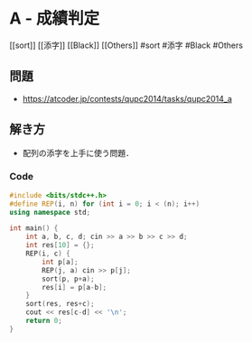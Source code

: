 # A - 成績判定
[[sort]] [[添字]] [[Black]] [[Others]]
#sort #添字 #Black #Others 

## 問題
- https://atcoder.jp/contests/qupc2014/tasks/qupc2014_a

## 解き方
- 配列の添字を上手に使う問題．

### Code
```c++
#include <bits/stdc++.h>
#define REP(i, n) for (int i = 0; i < (n); i++)
using namespace std;

int main() {
	int a, b, c, d; cin >> a >> b >> c >> d;
	int res[10] = {};
	REP(i, c) {
		int p[a];
		REP(j, a) cin >> p[j];
		sort(p, p+a);
		res[i] = p[a-b];
	}
	sort(res, res+c);
	cout << res[c-d] << '\n';
	return 0;
}
```